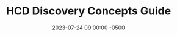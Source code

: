 ---
date: 2023-07-24 09:00:00 -0500
kicker: HCD Guide Series
title: "HCD Discovery Concepts Guide"
summary: "Explains the “why” behind conducting discovery research"
guide: hcd-discovery-concepts
image: 
layout: single
weight: 2
---